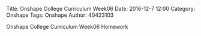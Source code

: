 Title: Onshape College Curriculum Week06
Date: 2016-12-7 12:00
Category: Onshape
Tags: Onshape
Author: 40423103

Onshape College Curriculum Week06 Homework

<!-- PELICAN_END_SUMMARY -->



